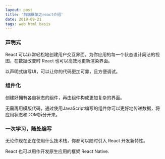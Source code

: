 ```yaml
---  
layout: post  
title: '前端框架之react介绍'  
date: 2019-09-21   
tags: web html basis  
---  
```

  

### 声明式
React 可以非常轻松地创建用户交互界面。为你应用的每一个状态设计简洁的视图，在数据改变时 React 也可以高效地更新渲染界面。

以声明式编写UI，可以让你的代码更加可靠，且方便调试。

### 组件化
创建好拥有各自状态的组件，再由组件构成更加复杂的界面。

无需再用模版代码，通过使用JavaScript编写的组件你可以更好地传递数据，将应用状态和DOM拆分开来。

### 一次学习，随处编写
无论你现在正在使用什么技术栈，你都可以随时引入 React 开发新特性。

React 也可以用作开发原生应用的框架 React Native.